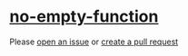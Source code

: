 [no-empty-function](https://eslint.org/docs/rules/no-empty-function)
====================================================================
Please [open an issue](https://github.com/professional-js/eslint-config/issues/new)
or [create a pull request](https://github.com/professional-js/eslint-config/edit/main/src/rules-configurations/eslint/no-empty-function.md)
